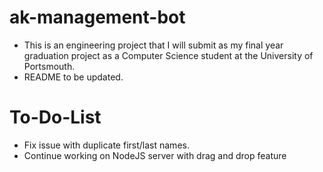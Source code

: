 # ak-management-bot
- This is an engineering project that I will submit as my final year graduation project as a Computer Science student at the University of Portsmouth.
- README to be updated.

# To-Do-List
- Fix issue with duplicate first/last names.
- Continue working on NodeJS server with drag and drop feature
